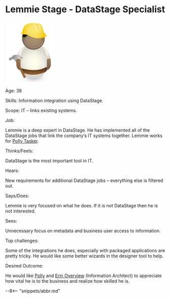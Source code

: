 <!-- SPDX-License-Identifier: CC-BY-4.0 -->
<!-- Copyright Contributors to the ODPi Egeria project. -->

# Lemmie Stage - DataStage Specialist

![Icon](lemmie-stage.png)

Age: 38

Skills: Information integration using DataStage.

Scope: IT – links existing systems.

Job:

Lemmie is a deep expert in DataStage.  He has implemented all of the DataStage jobs that link the company’s IT systems together.  Lemmie works for [Polly Tasker](/practices/coco-pharmaceuticals/personas/polly-tasker).

Thinks/Feels:

DataStage is the most important tool in IT.

Hears:

New requirements for additional DataStage jobs – everything else is filtered out.

Says/Does:

Lemmie is very focused on what he does. If it is not DataStage then he is not interested.

Sees:

Unnecessary focus on metadata and business user access to information.

Top challenges:

Some of the integrations he does, especially with packaged applications are pretty tricky. He would like some better wizards in the designer tool to help.

Desired Outcome:

He would like [Polly](/practices/coco-pharmaceuticals/personas/polly-tasker) and [Erin Overview](/practices/coco-pharmaceuticals/personas/erin-overview) (Information Architect) to appreciate how vital he is to the business and realize how skilled he is. 


--8<-- "snippets/abbr.md"